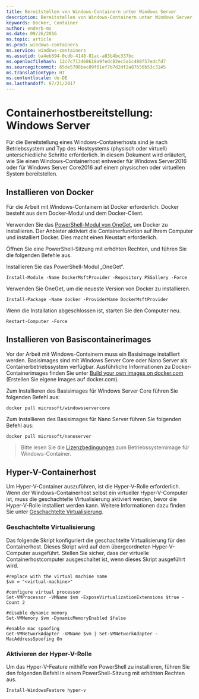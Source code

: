 ```yaml
---
title: Bereitstellen von Windows-Containern unter Windows Server
description: Bereitstellen von Windows-Containern unter Windows Server
keywords: Docker, Container
author: enderb-ms
ms.date: 09/26/2016
ms.topic: article
ms.prod: windows-containers
ms.service: windows-containers
ms.assetid: ba4eb594-0cdb-4148-81ac-a83b4bc337bc
ms.openlocfilehash: 12c7c713468618a9fedc82ec5a1c488f57edcfd7
ms.sourcegitcommit: 65de5708bec89f01ef7b7d2df2a87656b53c3145
ms.translationtype: HT
ms.contentlocale: de-DE
ms.lasthandoff: 07/21/2017
---
```

# Containerhostbereitstellung: Windows Server

Für die Bereitstellung eines Windows-Containerhosts sind je nach Betriebssystem und Typ des Hostsystems (physisch oder virtuell) unterschiedliche Schritte erforderlich. In diesem Dokument wird erläutert, wie Sie einen Windows-Containerhost entweder für Windows Server2016 oder für Windows Server Core2016 auf einem physischen oder virtuellen System bereitstellen.

## Installieren von Docker

Für die Arbeit mit Windows-Containern ist Docker erforderlich. Docker besteht aus dem Docker-Modul und dem Docker-Client. 

Verwenden Sie das [PowerShell-Modul von OneGet](https://github.com/OneGet/MicrosoftDockerProvider), um Docker zu installieren. Der Anbieter aktiviert die Containerfunktion auf Ihrem Computer und installiert Docker. Dies macht einen Neustart erforderlich. 

Öffnen Sie eine PowerShell-Sitzung mit erhöhten Rechten, und führen Sie die folgenden Befehle aus.

Installieren Sie das PowerShell-Modul „OneGet“.

```none
Install-Module -Name DockerMsftProvider -Repository PSGallery -Force
```

Verwenden Sie OneGet, um die neueste Version von Docker zu installieren.

```none
Install-Package -Name docker -ProviderName DockerMsftProvider
```

Wenn die Installation abgeschlossen ist, starten Sie den Computer neu.

```none
Restart-Computer -Force
```

## Installieren von Basiscontainerimages

Vor der Arbeit mit Windows-Containern muss ein Basisimage installiert werden. Basisimages sind mit Windows Server Core oder Nano Server als Containerbetriebssystem verfügbar. Ausführliche Informationen zu Docker-Containerimages finden Sie unter [Build your own images on docker.com](https://docs.docker.com/engine/tutorials/dockerimages/) (Erstellen Sie eigene Images auf docker.com).

Zum Installieren des Basisimages für Windows Server Core führen Sie folgenden Befehl aus:

```none
docker pull microsoft/windowsservercore
```

Zum Installieren des Basisimages für Nano Server führen Sie folgenden Befehl aus:

```none
docker pull microsoft/nanoserver
```

> Bitte lesen Sie die [Lizenzbedingungen](../images-eula.md) zum Betriebssystemimage für Windows-Container.

## Hyper-V-Containerhost

Um Hyper-V-Container auszuführen, ist die Hyper-V-Rolle erforderlich. Wenn der Windows-Containerhost selbst ein virtueller Hyper-V-Computer ist, muss die geschachtelte Virtualisierung aktiviert werden, bevor die Hyper-V-Rolle installiert werden kann. Weitere Informationen dazu finden Sie unter [Geschachtelte Virtualisierung]( https://msdn.microsoft.com/en-us/virtualization/hyperv_on_windows/user_guide/nesting).

### Geschachtelte Virtualisierung

Das folgende Skript konfiguriert die geschachtelte Virtualisierung für den Containerhost. Dieses Skript wird auf dem übergeordneten Hyper-V-Computer ausgeführt. Stellen Sie sicher, dass der virtuelle Containerhostcomputer ausgeschaltet ist, wenn dieses Skript ausgeführt wird.

```none
#replace with the virtual machine name
$vm = "<virtual-machine>"

#configure virtual processor
Set-VMProcessor -VMName $vm -ExposeVirtualizationExtensions $true -Count 2

#disable dynamic memory
Set-VMMemory $vm -DynamicMemoryEnabled $false

#enable mac spoofing
Get-VMNetworkAdapter -VMName $vm | Set-VMNetworkAdapter -MacAddressSpoofing On
```

### Aktivieren der Hyper-V-Rolle

Um das Hyper-V-Feature mithilfe von PowerShell zu installieren, führen Sie den folgenden Befehl in einem PowerShell-Sitzung mit erhöhten Rechten aus.

```none
Install-WindowsFeature hyper-v
```
